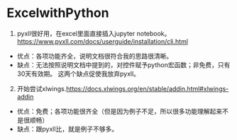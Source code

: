 # ExcelwithPython

1. pyxll很好用，在excel里面直接插入jupyter notebook。https://www.pyxll.com/docs/userguide/installation/cli.html
- 优点：各项功能齐全，说明文档很符合我的思路很清晰。
- 缺点：无法按照说明文档中提到的，对控件赋予python宏函数；非免费，只有30天有效期。
这两个缺点促使我放弃pyxll。

2. 开始尝试xlwings.https://docs.xlwings.org/en/stable/addin.html#xlwings-addin
- 优点：免费；各项功能很齐全（但是因为例子不足，所以很多功能理解起来不是很顺畅）
- 缺点：跟pyxll比，就是例子不够多。
